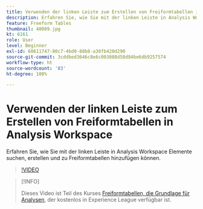 ```yaml
---
title: Verwenden der linken Leiste zum Erstellen von Freiformtabellen in Analysis Workspace
description: Erfahren Sie, wie Sie mit der linken Leiste in Analysis Workspace Elemente suchen, erstellen und zu Freiformtabellen hinzufügen können.
feature: Freeform Tables
thumbnail: 40089.jpg
kt: 6161
role: User
level: Beginner
exl-id: 60611747-80c7-4bd0-88b8-a36fb420d290
source-git-commit: 3cddbed3646c8e6c003088d58d84be6db9257574
workflow-type: ht
source-wordcount: '83'
ht-degree: 100%

---
```


# Verwenden der linken Leiste zum Erstellen von Freiformtabellen in Analysis Workspace

Erfahren Sie, wie Sie mit der linken Leiste in Analysis Workspace Elemente suchen, erstellen und zu Freiformtabellen hinzufügen können.

>[!VIDEO](https://video.tv.adobe.com/v/40089/?quality=12&learn=on)

>[!INFO]
>
> Dieses Video ist Teil des Kurses [Freiformtabellen, die Grundlage für Analysen](https://experienceleague.adobe.com/?recommended=Analytics-U-1-2020.3&amp;lang=de), der kostenlos in Experience League verfügbar ist.
